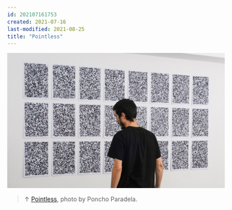 ```yaml
---
id: 202107161753
created: 2021-07-16
last-modified: 2021-08-25
title: "Pointless"
---
```

![](../assets/202107161753.jpg)

>↑ [Pointless]([[202105271855]]), photo by Poncho Paradela.